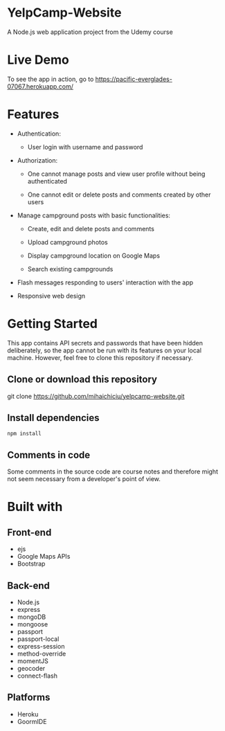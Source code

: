 # YelpCamp-Website
A Node.js web application project from the Udemy course
# Live Demo
To see the app in action, go to https://pacific-everglades-07067.herokuapp.com/

# Features
* Authentication:

  * User login with username and password

* Authorization:

  * One cannot manage posts and view user profile without being authenticated

  * One cannot edit or delete posts and comments created by other users

* Manage campground posts with basic functionalities:

  * Create, edit and delete posts and comments

  * Upload campground photos

  * Display campground location on Google Maps

  * Search existing campgrounds

* Flash messages responding to users' interaction with the app

* Responsive web design

# Getting Started
This app contains API secrets and passwords that have been hidden deliberately, so the app cannot be run with its features on your local machine. However, feel free to clone this repository if necessary.

## Clone or download this repository
git clone https://github.com/mihaichiciu/yelpcamp-website.git
## Install dependencies
`npm install`
## Comments in code
Some comments in the source code are course notes and therefore might not seem necessary from a developer's point of view.

# Built with
## Front-end
* ejs
* Google Maps APIs
* Bootstrap
## Back-end
* Node.js
* express
* mongoDB
* mongoose
* passport
* passport-local
* express-session
* method-override
* momentJS
* geocoder
* connect-flash
## Platforms
* Heroku
* GoormIDE
